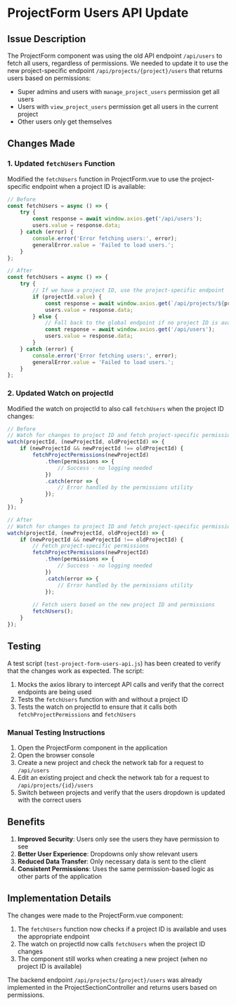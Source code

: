 # ProjectForm Users API Update

## Issue Description

The ProjectForm component was using the old API endpoint `/api/users` to fetch all users, regardless of permissions. We needed to update it to use the new project-specific endpoint `/api/projects/{project}/users` that returns users based on permissions:

- Super admins and users with `manage_project_users` permission get all users
- Users with `view_project_users` permission get all users in the current project
- Other users only get themselves

## Changes Made

### 1. Updated `fetchUsers` Function

Modified the `fetchUsers` function in ProjectForm.vue to use the project-specific endpoint when a project ID is available:

```javascript
// Before
const fetchUsers = async () => {
    try {
        const response = await window.axios.get('/api/users');
        users.value = response.data;
    } catch (error) {
        console.error('Error fetching users:', error);
        generalError.value = 'Failed to load users.';
    }
};

// After
const fetchUsers = async () => {
    try {
        // If we have a project ID, use the project-specific endpoint
        if (projectId.value) {
            const response = await window.axios.get(`/api/projects/${projectId.value}/users`);
            users.value = response.data;
        } else {
            // Fall back to the global endpoint if no project ID is available (e.g., when creating a new project)
            const response = await window.axios.get('/api/users');
            users.value = response.data;
        }
    } catch (error) {
        console.error('Error fetching users:', error);
        generalError.value = 'Failed to load users.';
    }
};
```

### 2. Updated Watch on projectId

Modified the watch on projectId to also call `fetchUsers` when the project ID changes:

```javascript
// Before
// Watch for changes to project ID and fetch project-specific permissions
watch(projectId, (newProjectId, oldProjectId) => {
    if (newProjectId && newProjectId !== oldProjectId) {
        fetchProjectPermissions(newProjectId)
            .then(permissions => {
                // Success - no logging needed
            })
            .catch(error => {
                // Error handled by the permissions utility
            });
    }
});

// After
// Watch for changes to project ID and fetch project-specific permissions and users
watch(projectId, (newProjectId, oldProjectId) => {
    if (newProjectId && newProjectId !== oldProjectId) {
        // Fetch project-specific permissions
        fetchProjectPermissions(newProjectId)
            .then(permissions => {
                // Success - no logging needed
            })
            .catch(error => {
                // Error handled by the permissions utility
            });
            
        // Fetch users based on the new project ID and permissions
        fetchUsers();
    }
});
```

## Testing

A test script (`test-project-form-users-api.js`) has been created to verify that the changes work as expected. The script:

1. Mocks the axios library to intercept API calls and verify that the correct endpoints are being used
2. Tests the `fetchUsers` function with and without a project ID
3. Tests the watch on projectId to ensure that it calls both `fetchProjectPermissions` and `fetchUsers`

### Manual Testing Instructions

1. Open the ProjectForm component in the application
2. Open the browser console
3. Create a new project and check the network tab for a request to `/api/users`
4. Edit an existing project and check the network tab for a request to `/api/projects/{id}/users`
5. Switch between projects and verify that the users dropdown is updated with the correct users

## Benefits

1. **Improved Security**: Users only see the users they have permission to see
2. **Better User Experience**: Dropdowns only show relevant users
3. **Reduced Data Transfer**: Only necessary data is sent to the client
4. **Consistent Permissions**: Uses the same permission-based logic as other parts of the application

## Implementation Details

The changes were made to the ProjectForm.vue component:

1. The `fetchUsers` function now checks if a project ID is available and uses the appropriate endpoint
2. The watch on projectId now calls `fetchUsers` when the project ID changes
3. The component still works when creating a new project (when no project ID is available)

The backend endpoint `/api/projects/{project}/users` was already implemented in the ProjectSectionController and returns users based on permissions.
